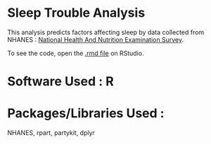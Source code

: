 # Sleep Trouble Analysis

This analysis predicts factors affecting sleep by data collected from NHANES : [National Health And Nutrition Examination Survey](https://www.cdc.gov/nchs/nhanes/index.htm).

To see the code, open the [.rmd file](SleepTrouble_Analysis.Rmd) on RStudio.

# Software Used : R

# Packages/Libraries Used : 
NHANES, rpart, partykit, dplyr
